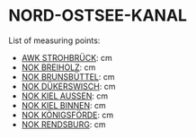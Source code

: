 # NORD-OSTSEE-KANAL

List of measuring points:

* [AWK STROHBRÜCK](./AWK-STROHBRUECK): <Value topic="rivers/pegel-online/NOK/AWK-STROHBRUECK/measurementValue"/> cm
* [NOK BREIHOLZ](./NOK-BREIHOLZ): <Value topic="rivers/pegel-online/NOK/NOK-BREIHOLZ/measurementValue"/> cm
* [NOK BRUNSBÜTTEL](./NOK-BRUNSBUETTEL): <Value topic="rivers/pegel-online/NOK/NOK-BRUNSBUETTEL/measurementValue"/> cm
* [NOK DÜKERSWISCH](./NOK-DUEKERSWISCH): <Value topic="rivers/pegel-online/NOK/NOK-DUEKERSWISCH/measurementValue"/> cm
* [NOK KIEL AUSSEN](./NOK-KIEL-AUSSEN): <Value topic="rivers/pegel-online/NOK/NOK-KIEL-AUSSEN/measurementValue"/> cm
* [NOK KIEL BINNEN](./NOK-KIEL-BINNEN): <Value topic="rivers/pegel-online/NOK/NOK-KIEL-BINNEN/measurementValue"/> cm
* [NOK KÖNIGSFÖRDE](./NOK-KOENIGSFOERDE): <Value topic="rivers/pegel-online/NOK/NOK-KOENIGSFOERDE/measurementValue"/> cm
* [NOK RENDSBURG](./NOK-RENDSBURG): <Value topic="rivers/pegel-online/NOK/NOK-RENDSBURG/measurementValue"/> cm

